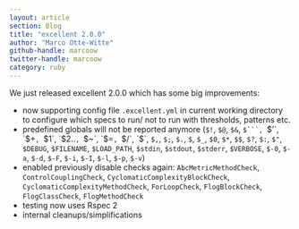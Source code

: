 ```yaml
---
layout: article
section: Blog
title: "excellent 2.0.0"
author: "Marco Otte-Witte"
github-handle: marcoow
twitter-handle: marcoow
category: ruby
---
```


We just released excellent 2.0.0 which has some big improvements:

<!--break-->

* now supporting config file `.excellent.yml` in current working directory to configure which specs to run/ not to run with thresholds, patterns etc.
* predefined globals will not be reported anymore (`$!`, `$@`, `$&`, `$```, `$’`, `$+`, `$1`, `$2..`, `$~`, `$=`, `$/`, `$\`, `$,`, `$;`, `$.`, `$`, `$_`, `$0`, `$*`, `$$`, `$?`, `$:`, `$"`, `$DEBUG`, `$FILENAME`, `$LOAD_PATH`, `$stdin`, `$stdout`, `$stderr`, `$VERBOSE`, `$-0`, `$-a`, `$-d`, `$-F`, `$-i`, `$-I`, `$-l`, `$-p`, `$-v`)
* enabled previously disable checks again: `AbcMetricMethodCheck`, `ControlCouplingCheck`, `CyclomaticComplexityBlockCheck`, `CyclomaticComplexityMethodCheck`, `ForLoopCheck`, `FlogBlockCheck`, `FlogClassCheck`, `FlogMethodCheck`
* testing now uses Rspec 2
* internal cleanups/simplifications
